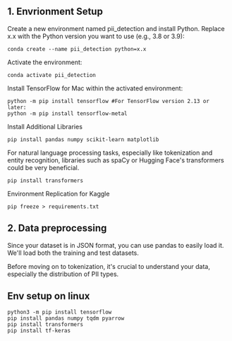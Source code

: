 ## 1. Envrionment Setup

Create a new environment named pii_detection and install Python. Replace x.x with the Python version you want to use (e.g., 3.8 or 3.9):

```
conda create --name pii_detection python=x.x
```

Activate the environment:

```
conda activate pii_detection
```

Install TensorFlow for Mac within the activated environment:

```
python -m pip install tensorflow #For TensorFlow version 2.13 or later:
python -m pip install tensorflow-metal
```

Install Additional Libraries

```
pip install pandas numpy scikit-learn matplotlib

```

For natural language processing tasks, especially like tokenization and entity recognition, libraries such as spaCy or Hugging Face's transformers could be very beneficial.

```
pip install transformers
```

Environment Replication for Kaggle

```
pip freeze > requirements.txt
```

## 2. Data preprocessing

Since your dataset is in JSON format, you can use pandas to easily load it. We'll load both the training and test datasets.

Before moving on to tokenization, it's crucial to understand your data, especially the distribution of PII types.

## Env setup on linux

```
python3 -m pip install tensorflow
pip install pandas numpy tqdm pyarrow
pip install transformers
pip install tf-keras
```
